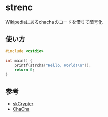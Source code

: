 # strenc
Wikipediaにあるchachaのコードを借りて暗号化

## 使い方
```cpp
#include <cstdio>

int main() {
    printf(strcha("Hello, World!\n"));
    return 0;
}
```

## 参考
- [skCrypter](https://github.com/skadro-official/skCrypter)
- [ChaCha](https://ja.wikipedia.org/wiki/Salsa20#ChaCha)
